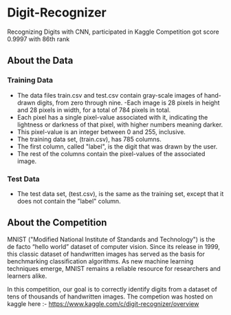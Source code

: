 # Digit-Recognizer
Recognizing Digits with CNN, participated in Kaggle Competition got score 0.9997 with 86th rank

## About the Data
### Training Data
- The data files train.csv and test.csv contain gray-scale images of hand-drawn digits, from zero through nine.
-Each image is 28 pixels in height and 28 pixels in width, for a total of 784 pixels in total. 
- Each pixel has a single pixel-value associated with it, indicating the lightness or darkness of that pixel, with higher numbers meaning darker. 
- This pixel-value is an integer between 0 and 255, inclusive.
- The training data set, (train.csv), has 785 columns. 
- The first column, called "label", is the digit that was drawn by the user. 
- The rest of the columns contain the pixel-values of the associated image.

### Test Data
- The test data set, (test.csv), is the same as the training set, except that it does not contain the "label" column.

## About the Competition
MNIST ("Modified National Institute of Standards and Technology") is the de facto “hello world” dataset of computer vision. Since its release in 1999, this classic dataset of handwritten images has served as the basis for benchmarking classification algorithms. As new machine learning techniques emerge, MNIST remains a reliable resource for researchers and learners alike.

In this competition, our goal is to correctly identify digits from a dataset of tens of thousands of handwritten images. The competion was hosted on kaggle here :- https://www.kaggle.com/c/digit-recognizer/overview
